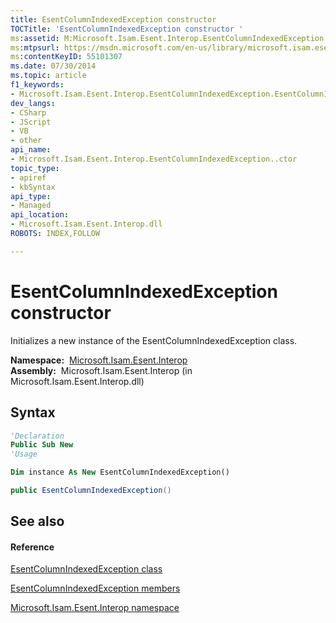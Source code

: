 ```yaml
---
title: EsentColumnIndexedException constructor 
TOCTitle: 'EsentColumnIndexedException constructor '
ms:assetid: M:Microsoft.Isam.Esent.Interop.EsentColumnIndexedException.#ctor
ms:mtpsurl: https://msdn.microsoft.com/en-us/library/microsoft.isam.esent.interop.esentcolumnindexedexception.esentcolumnindexedexception(v=EXCHG.10)
ms:contentKeyID: 55101307
ms.date: 07/30/2014
ms.topic: article
f1_keywords:
- Microsoft.Isam.Esent.Interop.EsentColumnIndexedException.EsentColumnIndexedException
dev_langs:
- CSharp
- JScript
- VB
- other
api_name: 
- Microsoft.Isam.Esent.Interop.EsentColumnIndexedException..ctor
topic_type: 
- apiref
- kbSyntax
api_type: 
- Managed
api_location: 
- Microsoft.Isam.Esent.Interop.dll
ROBOTS: INDEX,FOLLOW

---
```


# EsentColumnIndexedException constructor

Initializes a new instance of the EsentColumnIndexedException class.

**Namespace:**  [Microsoft.Isam.Esent.Interop](hh596136\(v=exchg.10\).md)  
**Assembly:**  Microsoft.Isam.Esent.Interop (in Microsoft.Isam.Esent.Interop.dll)

## Syntax

``` vb
'Declaration
Public Sub New
'Usage

Dim instance As New EsentColumnIndexedException()
```

``` csharp
public EsentColumnIndexedException()
```

## See also

#### Reference

[EsentColumnIndexedException class](dn274164\(v=exchg.10\).md)

[EsentColumnIndexedException members](dn274166\(v=exchg.10\).md)

[Microsoft.Isam.Esent.Interop namespace](hh596136\(v=exchg.10\).md)

